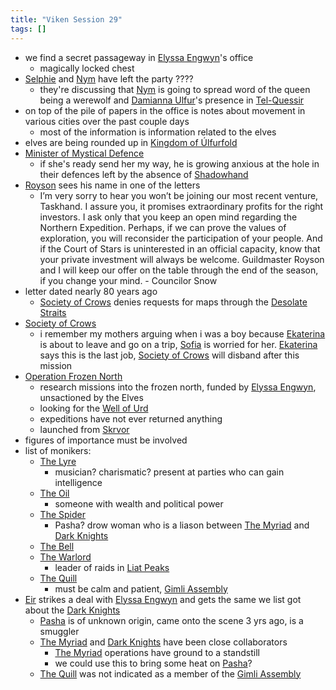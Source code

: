 ```yaml
---
title: "Viken Session 29"
tags: []
---
```


- we find a secret passageway in [Elyssa Engwyn](content/NPCs/Elyssa%20Engwyn.md)'s office
    - magically locked chest
- [Selphie](content/NPCs/Selphie.md) and [Nym](content/NPCs/Nym.md) have left the party ????
    - they're discussing that [Nym](content/NPCs/Nym.md) is going to spread word of the queen being a werewolf and [Damianna Ulfur](content/NPCs/Damianna%20Ulfur.md)'s presence in [Tel-Quessir](content/Places/Tel-Quessir.md)
- on top of the pile of papers in the office is notes about movement in various cities over the past couple days
    - most of the information is information related to the elves
- elves are being rounded up in [Kingdom of Úlfurfold](content/Places/Kingdom%20of%20%C3%9Alfurfold.md)
- [Minister of Mystical Defence](Minister%20of%20Mystical%20Defence)
    - if she's ready send her my way, he is growing anxious at the hole in their defences left by the absence of [Shadowhand](Shadowhand)
- [Royson](content/PCs/Royson.md) sees his name in one of the letters 
    - I’m very sorry to hear you won’t be joining our most recent venture, Taskhand. I assure you, it promises extraordinary profits for the right investors. I ask only that you keep an open mind regarding the Northern Expedition. Perhaps, if we can prove the values of exploration, you will reconsider the participation of your people. And if the Court of Stars is uninterested in an official capacity, know that your private investment will always be welcome. Guildmaster Royson and I will keep our offer on the table through the end of the season, if you change your mind. - Councilor Snow
- letter dated nearly 80 years ago
    - [Society of Crows](content/Organizations/Society%20of%20Crows.md) denies requests for maps through the [Desolate Straits](content/Places/Desolate%20Straits.md)
- [Society of Crows](content/Organizations/Society%20of%20Crows.md) 
    - i remember my mothers arguing when i was a boy because [Ekaterina](content/NPCs/Ekaterina.md) is about to leave and go on a trip, [Sofia](content/NPCs/Sofia.md) is worried for her. [Ekaterina](content/NPCs/Ekaterina.md) says this is the last job, [Society of Crows](content/Organizations/Society%20of%20Crows.md) will disband after this mission
- [Operation Frozen North](content/Events/Operation%20Frozen%20North.md)
    - research missions into the frozen north, funded by [Elyssa Engwyn](content/NPCs/Elyssa%20Engwyn.md), unsactioned by the Elves
    - looking for the [Well of Urd](content/Objects/Well%20of%20Urd.md)
    - expeditions have not ever returned anything
    - launched from [Skrvor](content/Places/Skrvor.md)
- figures of importance must be involved
- list of monikers:
    - [The Lyre](content/NPCs/The%20Lyre.md)
        - musician? charismatic? present at parties who can gain intelligence
    - [The Oil](content/NPCs/The%20Oil.md)
        - someone with wealth and political power
    - [The Spider](content/NPCs/The%20Spider.md)
        - Pasha? drow woman who is a liason between [The Myriad](content/Organizations/The%20Myriad.md) and [Dark Knights](content/Organizations/Dark%20Knights.md)
    - [The Bell](content/NPCs/The%20Bell.md)
    - [The Warlord](content/NPCs/The%20Warlord.md)
        - leader of raids in [Liat Peaks](content/Places/Liat%20Peaks.md)
    - [The Quill](content/NPCs/The%20Quill.md)
        - must be calm and patient, [Gimli Assembly](content/Organizations/Gimli%20Assembly.md)
- [Eir](content/PCs/Eir.md) strikes a deal with [Elyssa Engwyn](content/NPCs/Elyssa%20Engwyn.md) and gets the same we list got about the [Dark Knights](content/Organizations/Dark%20Knights.md)
    - [Pasha](content/NPCs/Pasha.md) is of unknown origin, came onto the scene 3 yrs ago, is a smuggler
    - [The Myriad](content/Organizations/The%20Myriad.md) and [Dark Knights](content/Organizations/Dark%20Knights.md) have been close collaborators
        - [The Myriad](content/Organizations/The%20Myriad.md) operations have ground to a standstill
        - we could use this to bring some heat on [Pasha](content/NPCs/Pasha.md)? 
    - [The Quill](content/NPCs/The%20Quill.md) was not indicated as a member of the [Gimli Assembly](content/Organizations/Gimli%20Assembly.md)
